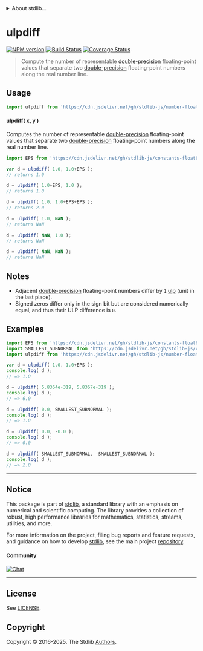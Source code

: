 <!--

@license Apache-2.0

Copyright (c) 2025 The Stdlib Authors.

Licensed under the Apache License, Version 2.0 (the "License");
you may not use this file except in compliance with the License.
You may obtain a copy of the License at

   http://www.apache.org/licenses/LICENSE-2.0

Unless required by applicable law or agreed to in writing, software
distributed under the License is distributed on an "AS IS" BASIS,
WITHOUT WARRANTIES OR CONDITIONS OF ANY KIND, either express or implied.
See the License for the specific language governing permissions and
limitations under the License.

-->


<details>
  <summary>
    About stdlib...
  </summary>
  <p>We believe in a future in which the web is a preferred environment for numerical computation. To help realize this future, we've built stdlib. stdlib is a standard library, with an emphasis on numerical and scientific computation, written in JavaScript (and C) for execution in browsers and in Node.js.</p>
  <p>The library is fully decomposable, being architected in such a way that you can swap out and mix and match APIs and functionality to cater to your exact preferences and use cases.</p>
  <p>When you use stdlib, you can be absolutely certain that you are using the most thorough, rigorous, well-written, studied, documented, tested, measured, and high-quality code out there.</p>
  <p>To join us in bringing numerical computing to the web, get started by checking us out on <a href="https://github.com/stdlib-js/stdlib">GitHub</a>, and please consider <a href="https://opencollective.com/stdlib">financially supporting stdlib</a>. We greatly appreciate your continued support!</p>
</details>

# ulpdiff

[![NPM version][npm-image]][npm-url] [![Build Status][test-image]][test-url] [![Coverage Status][coverage-image]][coverage-url] <!-- [![dependencies][dependencies-image]][dependencies-url] -->

> Compute the number of representable [double-precision][double-precision] floating-point values that separate two [double-precision][double-precision] floating-point numbers along the real number line.

<!-- Section to include introductory text. Make sure to keep an empty line after the intro `section` element and another before the `/section` close. -->

<section class="intro">

</section>

<!-- /.intro -->

<!-- Package usage documentation. -->



<section class="usage">

## Usage

```javascript
import ulpdiff from 'https://cdn.jsdelivr.net/gh/stdlib-js/number-float64-base-ulp-difference@deno/mod.js';
```

#### ulpdiff( x, y )

Computes the number of representable [double-precision][double-precision] floating-point values that separate two [double-precision][double-precision] floating-point numbers along the real number line.

```javascript
import EPS from 'https://cdn.jsdelivr.net/gh/stdlib-js/constants-float64-eps@deno/mod.js';

var d = ulpdiff( 1.0, 1.0+EPS );
// returns 1.0

d = ulpdiff( 1.0+EPS, 1.0 );
// returns 1.0

d = ulpdiff( 1.0, 1.0+EPS+EPS );
// returns 2.0

d = ulpdiff( 1.0, NaN );
// returns NaN

d = ulpdiff( NaN, 1.0 );
// returns NaN

d = ulpdiff( NaN, NaN );
// returns NaN
```

</section>

<!-- /.usage -->

<!-- Package usage notes. Make sure to keep an empty line after the `section` element and another before the `/section` close. -->

<section class="notes">

## Notes

-   Adjacent [double-precision][double-precision] floating-point numbers differ by `1` [ulp][ulp] (unit in the last place).
-   Signed zeros differ only in the sign bit but are considered numerically equal, and thus their ULP difference is `0`.

</section>

<!-- /.notes -->

<!-- Package usage examples. -->

<section class="examples">

## Examples

<!-- eslint no-undef: "error" -->

```javascript
import EPS from 'https://cdn.jsdelivr.net/gh/stdlib-js/constants-float64-eps@deno/mod.js';
import SMALLEST_SUBNORMAL from 'https://cdn.jsdelivr.net/gh/stdlib-js/constants-float64-smallest-subnormal@deno/mod.js';
import ulpdiff from 'https://cdn.jsdelivr.net/gh/stdlib-js/number-float64-base-ulp-difference@deno/mod.js';

var d = ulpdiff( 1.0, 1.0+EPS );
console.log( d );
// => 1.0

d = ulpdiff( 5.8364e-319, 5.8367e-319 );
console.log( d );
// => 6.0

d = ulpdiff( 0.0, SMALLEST_SUBNORMAL );
console.log( d );
// => 1.0

d = ulpdiff( 0.0, -0.0 );
console.log( d );
// => 0.0

d = ulpdiff( SMALLEST_SUBNORMAL, -SMALLEST_SUBNORMAL );
console.log( d );
// => 2.0
```

</section>

<!-- /.examples -->

<!-- Section for related `stdlib` packages. Do not manually edit this section, as it is automatically populated. -->

<section class="related">

</section>

<!-- /.related -->

<!-- Section for all links. Make sure to keep an empty line after the `section` element and another before the `/section` close. -->


<section class="main-repo" >

* * *

## Notice

This package is part of [stdlib][stdlib], a standard library with an emphasis on numerical and scientific computing. The library provides a collection of robust, high performance libraries for mathematics, statistics, streams, utilities, and more.

For more information on the project, filing bug reports and feature requests, and guidance on how to develop [stdlib][stdlib], see the main project [repository][stdlib].

#### Community

[![Chat][chat-image]][chat-url]

---

## License

See [LICENSE][stdlib-license].


## Copyright

Copyright &copy; 2016-2025. The Stdlib [Authors][stdlib-authors].

</section>

<!-- /.stdlib -->

<!-- Section for all links. Make sure to keep an empty line after the `section` element and another before the `/section` close. -->

<section class="links">

[npm-image]: http://img.shields.io/npm/v/@stdlib/number-float64-base-ulp-difference.svg
[npm-url]: https://npmjs.org/package/@stdlib/number-float64-base-ulp-difference

[test-image]: https://github.com/stdlib-js/number-float64-base-ulp-difference/actions/workflows/test.yml/badge.svg?branch=main
[test-url]: https://github.com/stdlib-js/number-float64-base-ulp-difference/actions/workflows/test.yml?query=branch:main

[coverage-image]: https://img.shields.io/codecov/c/github/stdlib-js/number-float64-base-ulp-difference/main.svg
[coverage-url]: https://codecov.io/github/stdlib-js/number-float64-base-ulp-difference?branch=main

<!--

[dependencies-image]: https://img.shields.io/david/stdlib-js/number-float64-base-ulp-difference.svg
[dependencies-url]: https://david-dm.org/stdlib-js/number-float64-base-ulp-difference/main

-->

[chat-image]: https://img.shields.io/gitter/room/stdlib-js/stdlib.svg
[chat-url]: https://app.gitter.im/#/room/#stdlib-js_stdlib:gitter.im

[stdlib]: https://github.com/stdlib-js/stdlib

[stdlib-authors]: https://github.com/stdlib-js/stdlib/graphs/contributors

[umd]: https://github.com/umdjs/umd
[es-module]: https://developer.mozilla.org/en-US/docs/Web/JavaScript/Guide/Modules

[deno-url]: https://github.com/stdlib-js/number-float64-base-ulp-difference/tree/deno
[deno-readme]: https://github.com/stdlib-js/number-float64-base-ulp-difference/blob/deno/README.md
[umd-url]: https://github.com/stdlib-js/number-float64-base-ulp-difference/tree/umd
[umd-readme]: https://github.com/stdlib-js/number-float64-base-ulp-difference/blob/umd/README.md
[esm-url]: https://github.com/stdlib-js/number-float64-base-ulp-difference/tree/esm
[esm-readme]: https://github.com/stdlib-js/number-float64-base-ulp-difference/blob/esm/README.md
[branches-url]: https://github.com/stdlib-js/number-float64-base-ulp-difference/blob/main/branches.md

[stdlib-license]: https://raw.githubusercontent.com/stdlib-js/number-float64-base-ulp-difference/main/LICENSE

[double-precision]: https://en.wikipedia.org/wiki/Double-precision_floating-point_format

[ulp]: https://en.wikipedia.org/wiki/Unit_in_the_last_place

<!-- <related-links> -->

<!-- </related-links> -->

</section>

<!-- /.links -->
